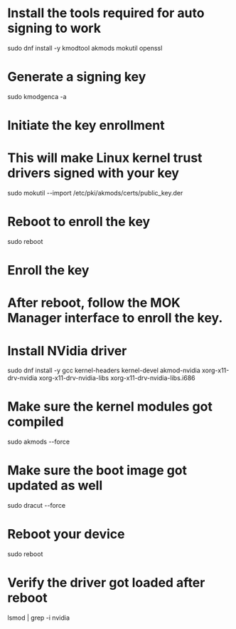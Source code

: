 # Install the tools required for auto signing to work
sudo dnf install -y kmodtool akmods mokutil openssl

# Generate a signing key
sudo kmodgenca -a

# Initiate the key enrollment
# This will make Linux kernel trust drivers signed with your key
sudo mokutil --import /etc/pki/akmods/certs/public_key.der

# Reboot to enroll the key
sudo reboot

# Enroll the key
# After reboot, follow the MOK Manager interface to enroll the key.

# Install NVidia driver
sudo dnf install -y gcc kernel-headers kernel-devel akmod-nvidia xorg-x11-drv-nvidia xorg-x11-drv-nvidia-libs xorg-x11-drv-nvidia-libs.i686

# Make sure the kernel modules got compiled
sudo akmods --force

# Make sure the boot image got updated as well
sudo dracut --force

# Reboot your device
sudo reboot

# Verify the driver got loaded after reboot
lsmod | grep -i nvidia